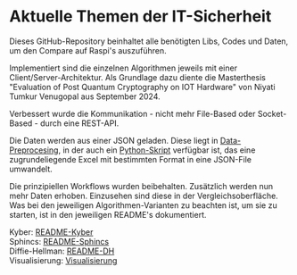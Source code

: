 # Aktuelle Themen der IT-Sicherheit

Dieses GitHub-Repository beinhaltet alle benötigten Libs, Codes und Daten, um den Compare auf Raspi's auszuführen.

Implementiert sind die einzelnen Algorithmen jeweils mit einer Client/Server-Architektur.
Als Grundlage dazu diente die Masterthesis "Evaluation of Post Quantum
Cryptography on IOT Hardware" von Niyati Tumkur Venugopal aus September 2024.

Verbessert wurde die Kommunikation - nicht mehr File-Based oder Socket-Based - durch eine REST-API.

Die Daten werden aus einer JSON geladen. Diese liegt in [Data-Preprocesing](https://github.com/floswrld/PQC-Alg-Compare/blob/IT-Sicherheit/Data-Preprocessing/), in der auch ein [Python-Skript](https://github.com/floswrld/PQC-Alg-Compare/blob/IT-Sicherheit/Data-Preprocessing/dataPreProcessing.py) verfügbar ist, das eine zugrundeliegende Excel mit bestimmten Format in eine JSON-File umwandelt.<br>

Die prinzipiellen Workflows wurden beibehalten.
Zusätzlich werden nun mehr Daten erhoben. Einzusehen sind diese in der Vergleichsoberfläche.
Was bei den jeweiligen Algorithmen-Varianten zu beachten ist, um sie zu starten, ist in den jeweiligen README's dokumentiert.

Kyber:                  [README-Kyber](/Kyber/README-Kyber.md)<br>
Sphincs:                [README-Sphincs](/Sphincs/README-Sphincs.md)<br>
Diffie-Hellman:         [README-DH](/Diffie-Hellman/README-DH.md)<br>
Visualisierung:         [Visualisierung](https://floswrld.github.io/ATS/Visualisierung)
